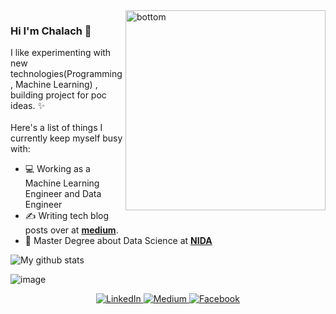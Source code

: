 <!-- <img align="right" src="https://user-images.githubusercontent.com/25294734/88893251-48eec880-d270-11ea-8cbb-1167b76763d1.gif" alt="bottom" width=450px height=465px> -->
<img align="right" src="https://user-images.githubusercontent.com/25294734/88898294-b4d42f80-d276-11ea-8f7e-749b0633c536.gif" alt="bottom" width=320px>

### Hi I'm Chalach  👋

I like experimenting with new technologies(Programming , Machine Learning) , building project for poc ideas. ✨ <br/><br/>
Here's a list of things I currently keep myself busy with: <br/>

- 💻 Working as a Machine Learning Engineer and Data Engineer
- ✍️ Writing tech blog posts over at **[medium](https://medium.com/@Chalach.mo)**.
- 🌱 Master Degree about Data Science  at **[NIDA](http://as.nida.ac.th/gsas/programs/master-business-analytics-and-data-science/ds-2019/)** 

![My github stats](https://github-readme-stats.vercel.app/api?username=Kzis&show_icons=true)

![image](https://github.com/saadeghi/saadeghi/blob/master/dino.gif)

<p align="center">
  <a href="https://www.linkedin.com" target="_blank">
    <img src="https://img.shields.io/badge/linkedin-%230077B5.svg?&style=for-the-badge&logo=linkedin&logoColor=white&color=071A2C" alt="LinkedIn"/>
  </a>
  <a href="https://medium.com/@Chalach.mo" target="_blank">
    <img src="https://img.shields.io/badge/medium-%2312100E.svg?&style=for-the-badge&logo=medium&logoColor=white&color=071A2C" alt="Medium"/>
  </a>
  <a href="https://www.facebook.com/chalach.mo/" target="_blank">
    <img src="https://img.shields.io/badge/facebook-%231877F2.svg?&style=for-the-badge&logo=facebook&logoColor=white&color=071A2C" alt="Facebook"/>
  </a>
</p>

<!--
### All Badges 🏆
![Capture](https://user-images.githubusercontent.com/25294734/88900632-dc78c700-d279-11ea-8407-a1c20873272b.PNG)
-->


